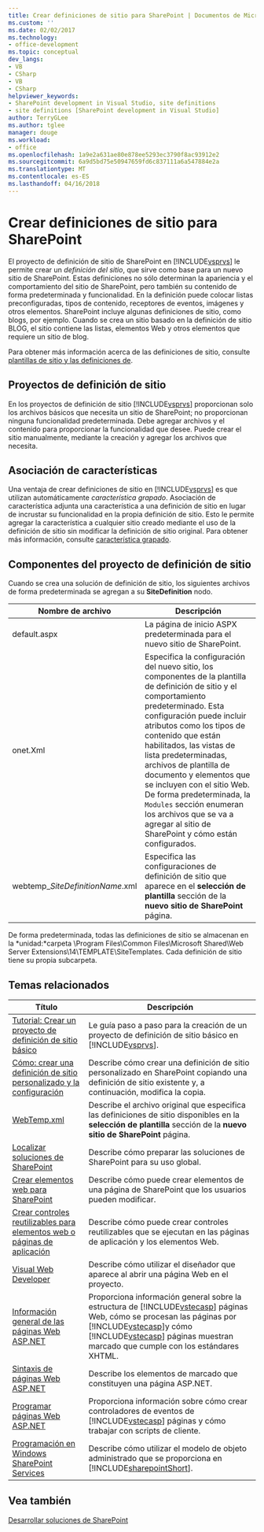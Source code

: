 ```yaml
---
title: Crear definiciones de sitio para SharePoint | Documentos de Microsoft
ms.custom: ''
ms.date: 02/02/2017
ms.technology:
- office-development
ms.topic: conceptual
dev_langs:
- VB
- CSharp
- VB
- CSharp
helpviewer_keywords:
- SharePoint development in Visual Studio, site definitions
- site definitions [SharePoint development in Visual Studio]
author: TerryGLee
ms.author: tglee
manager: douge
ms.workload:
- office
ms.openlocfilehash: 1a9e2a631ae80e878ee5293ec3790f8ac93912e2
ms.sourcegitcommit: 6a9d5bd75e50947659fd6c837111a6a547884e2a
ms.translationtype: MT
ms.contentlocale: es-ES
ms.lasthandoff: 04/16/2018
---
```

# <a name="creating-site-definitions-for-sharepoint"></a>Crear definiciones de sitio para SharePoint
  El proyecto de definición de sitio de SharePoint en [!INCLUDE[vsprvs](../sharepoint/includes/vsprvs-md.md)] le permite crear un *definición del sitio*, que sirve como base para un nuevo sitio de SharePoint. Estas definiciones no sólo determinan la apariencia y el comportamiento del sitio de SharePoint, pero también su contenido de forma predeterminada y funcionalidad. En la definición puede colocar listas preconfiguradas, tipos de contenido, receptores de eventos, imágenes y otros elementos. SharePoint incluye algunas definiciones de sitio, como blogs, por ejemplo. Cuando se crea un sitio basado en la definición de sitio BLOG, el sitio contiene las listas, elementos Web y otros elementos que requiere un sitio de blog.  
  
 Para obtener más información acerca de las definiciones de sitio, consulte [plantillas de sitio y las definiciones de](http://go.microsoft.com/fwlink/?LinkId=179134).  
  
## <a name="site-definition-projects"></a>Proyectos de definición de sitio  
 En los proyectos de definición de sitio [!INCLUDE[vsprvs](../sharepoint/includes/vsprvs-md.md)] proporcionan solo los archivos básicos que necesita un sitio de SharePoint; no proporcionan ninguna funcionalidad predeterminada. Debe agregar archivos y el contenido para proporcionar la funcionalidad que desee. Puede crear el sitio manualmente, mediante la creación y agregar los archivos que necesita.  
  
## <a name="feature-stapling"></a>Asociación de características  
 Una ventaja de crear definiciones de sitio en [!INCLUDE[vsprvs](../sharepoint/includes/vsprvs-md.md)] es que utilizan automáticamente *característica grapado*. Asociación de característica adjunta una característica a una definición de sitio en lugar de incrustar su funcionalidad en la propia definición de sitio. Esto le permite agregar la característica a cualquier sitio creado mediante el uso de la definición de sitio sin modificar la definición de sitio original. Para obtener más información, consulte [característica grapado](http://go.microsoft.com/fwlink/?LinkID=119283).  
  
## <a name="site-definition-project-components"></a>Componentes del proyecto de definición de sitio  
 Cuando se crea una solución de definición de sitio, los siguientes archivos de forma predeterminada se agregan a su **SiteDefinition** nodo.  
  
|Nombre de archivo|Descripción|  
|---------------|-----------------|  
|default.aspx|La página de inicio ASPX predeterminada para el nuevo sitio de SharePoint.|  
|onet.Xml|Especifica la configuración del nuevo sitio, los componentes de la plantilla de definición de sitio y el comportamiento predeterminado. Esta configuración puede incluir atributos como los tipos de contenido que están habilitados, las vistas de lista predeterminadas, archivos de plantilla de documento y elementos que se incluyen con el sitio Web. De forma predeterminada, la `Modules` sección enumeran los archivos que se va a agregar al sitio de SharePoint y cómo están configurados.|  
|webtemp_*SiteDefinitionName*.xml|Especifica las configuraciones de definición de sitio que aparece en el **selección de plantilla** sección de la **nuevo sitio de SharePoint** página.|  
  
 De forma predeterminada, todas las definiciones de sitio se almacenan en la *unidad:*carpeta \Program Files\Common Files\Microsoft Shared\Web Server Extensions\14\TEMPLATE\SiteTemplates. Cada definición de sitio tiene su propia subcarpeta.  
  
## <a name="related-topics"></a>Temas relacionados  
  
|Título|Descripción|  
|-----------|-----------------|  
|[Tutorial: Crear un proyecto de definición de sitio básico](../sharepoint/walkthrough-create-a-basic-site-definition-project.md)|Le guía paso a paso para la creación de un proyecto de definición de sitio básico en [!INCLUDE[vsprvs](../sharepoint/includes/vsprvs-md.md)].|  
|[Cómo: crear una definición de sitio personalizado y la configuración](http://go.microsoft.com/fwlink/?LinkId=183309)|Describe cómo crear una definición de sitio personalizado en SharePoint copiando una definición de sitio existente y, a continuación, modifica la copia.|  
|[WebTemp.xml](http://go.microsoft.com/fwlink/?LinkId=183310)|Describe el archivo original que especifica las definiciones de sitio disponibles en la **selección de plantilla** sección de la **nuevo sitio de SharePoint** página.|  
|[Localizar soluciones de SharePoint](../sharepoint/localizing-sharepoint-solutions.md)|Describe cómo preparar las soluciones de SharePoint para su uso global.|  
|[Crear elementos web para SharePoint](../sharepoint/creating-web-parts-for-sharepoint.md)|Describe cómo puede crear elementos de una página de SharePoint que los usuarios pueden modificar.|  
|[Crear controles reutilizables para elementos web o páginas de aplicación](../sharepoint/creating-reusable-controls-for-web-parts-or-application-pages.md)|Describe cómo puede crear controles reutilizables que se ejecutan en las páginas de aplicación y los elementos Web.|  
|[Visual Web Developer](http://go.microsoft.com/fwlink/?LinkId=178725)|Describe cómo utilizar el diseñador que aparece al abrir una página Web en el proyecto.|  
|[Información general de las páginas Web ASP.NET](http://go.microsoft.com/fwlink/?LinkId=178726)|Proporciona información general sobre la estructura de [!INCLUDE[vstecasp](../sharepoint/includes/vstecasp-md.md)] páginas Web, cómo se procesan las páginas por [!INCLUDE[vstecasp](../sharepoint/includes/vstecasp-md.md)]y cómo [!INCLUDE[vstecasp](../sharepoint/includes/vstecasp-md.md)] páginas muestran marcado que cumple con los estándares XHTML.|  
|[Sintaxis de páginas Web ASP.NET](http://go.microsoft.com/fwlink/?LinkId=178727)|Describe los elementos de marcado que constituyen una página ASP.NET.|  
|[Programar páginas Web ASP.NET](http://go.microsoft.com/fwlink/?LinkId=178728)|Proporciona información sobre cómo crear controladores de eventos de [!INCLUDE[vstecasp](../sharepoint/includes/vstecasp-md.md)] páginas y cómo trabajar con scripts de cliente.|  
|[Programación en Windows SharePoint Services](http://go.microsoft.com/fwlink/?LinkId=178729)|Describe cómo utilizar el modelo de objeto administrado que se proporciona en [!INCLUDE[sharepointShort](../sharepoint/includes/sharepointshort-md.md)].|  
  
## <a name="see-also"></a>Vea también  
 [Desarrollar soluciones de SharePoint](../sharepoint/developing-sharepoint-solutions.md)  
  
  